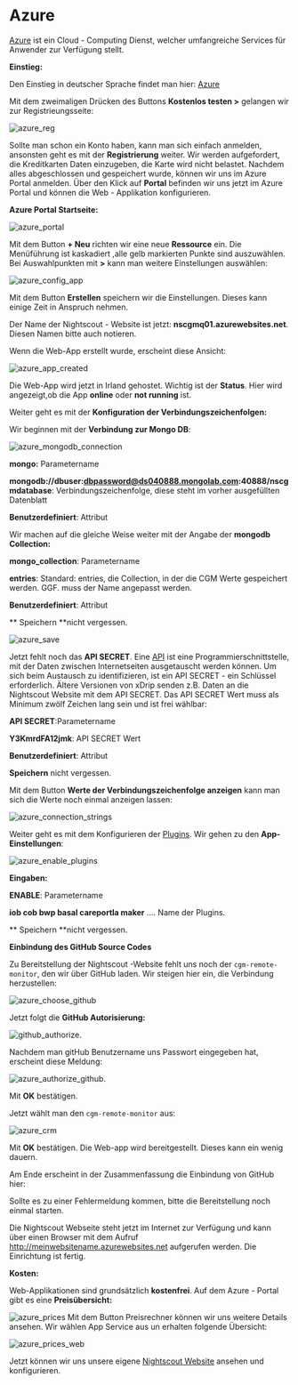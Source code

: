 # Azure

[Azure](https://de.wikipedia.org/wiki/Microsoft_Azure) ist ein Cloud - Computing Dienst, welcher umfangreiche Services  für Anwender zur Verfügung stellt.

**Einstieg:**

Den Einstieg in deutscher Sprache findet man hier: [Azure ](https://azure.microsoft.com/de-de/)

Mit dem zweimaligen Drücken des Buttons **Kostenlos testen >** gelangen wir zur Registrieungsseite:

![azure_reg](../images/azure/azure_reg.jpg)

Sollte man schon ein Konto haben, kann man sich einfach anmelden, ansonsten geht es mit der **Registrierung** weiter.
Wir werden aufgefordert, die Kreditkarten Daten einzugeben, die Karte wird nicht belastet.
Nachdem alles abgeschlossen und gespeichert wurde, können wir uns im Azure Portal anmelden.
 Über den Klick auf **Portal** befinden wir uns jetzt im Azure Portal und können die Web - Applikation konfigurieren.
 
 **Azure Portal Startseite:**
 
 ![azure_portal](../images/azure/azure_portal.jpg)
 
 Mit dem Button **+ Neu** richten wir eine neue **Ressource** ein. Die Menüführung ist kaskadiert ,alle gelb markierten Punkte sind auszuwählen. Bei Auswahlpunkten mit **>** kann man weitere Einstellungen auswählen:
 
 
 ![azure_config_app](../images/azure/azure_config_app.jpg)
 
 Mit dem Button **Erstellen** speichern wir die Einstellungen. Dieses kann einige Zeit
 in Anspruch nehmen.
 
 Der Name der Nightscout - Website ist jetzt: **nscgmq01.azurewebsites.net**. Diesen Namen bitte auch notieren.
 
 Wenn die Web-App erstellt wurde, erscheint diese Ansicht:
 
 ![azure_app_created](../images/azure/azure_app_created.jpg)
 
 Die Web-App wird jetzt in Irland gehostet. Wichtig ist der **Status**. Hier wird angezeigt,ob die App **online** oder **not running** ist.

 
 Weiter geht es mit der **Konfiguration der Verbindungszeichenfolgen:**
 
 Wir beginnen mit der **Verbindung zur Mongo DB**:
 
 ![azure_mongodb_connection](../images/azure/azure_mongodb_connection.jpg)
 
 **mongo:** Parametername
 
 **mongodb://dbuser:dbpassword@ds040888.mongolab.com:40888/nscgmdatabase**: Verbindungszeichenfolge, diese steht im vorher ausgefüllten Datenblatt
 
 **Benutzerdefiniert**: Attribut
 
 
 Wir machen auf die gleiche Weise weiter mit der Angabe der **mongodb Collection:**
 
 **mongo_collection**: Parametername
 
 **entries**: Standard: entries, die Collection, in der die CGM Werte gespeichert werden. GGF. muss der Name angepasst werden.
 
 **Benutzerdefiniert**: Attribut
 
** Speichern **nicht vergessen.
 
 ![azure_save](../images/azure/azure_save.jpg)
 
 
 Jetzt fehlt noch das **API SECRET**. Eine [API](https://de.wikipedia.org/wiki/Programmierschnittstelle) ist eine Programmierschnittstelle, mit der Daten zwischen Internetseiten ausgetauscht werden können. Um sich beim Austausch zu identifizieren, ist ein API SECRET - ein Schlüssel erforderlich.
 Ältere Versionen von xDrip senden z.B. Daten an die Nightscout Website mit dem API SECRET.
 Das API SECRET Wert muss als Minimum zwölf Zeichen lang sein und ist frei wählbar:
 
 **API SECRET**:Parametername
 
 **Y3KmrdFA12jmk**: API SECRET Wert
 
 **Benutzerdefiniert**: Attribut
 
 **Speichern** nicht vergessen.
 
 Mit dem Button **Werte der Verbindungszeichenfolge anzeigen** kann man sich die Werte noch einmal anzeigen lassen:
 
 ![azure_connection_strings](../images/azure/azure_connection_strings.jpg)
 
 
 Weiter geht es mit dem Konfigurieren der [Plugins](https://ladyviktoria.gitbooks.io/nightscout_handbuch/content/nightscout/nightscout_plugins.html). Wir gehen zu den **App-Einstellungen**:
 
 ![azure_enable_plugins](../images/azure/azure_enable_plugins.jpg)
 
 **Eingaben:**
 
 
 **ENABLE**: Parametername
 
 **iob cob bwp basal careportla maker** .... Name der Plugins.
 
 ** Speichern **nicht vergessen.
 
 
 
**Einbindung des GitHub Source Codes**

Zu Bereitstellung der Nightscout -Website fehlt uns noch der `cgm-remote-monitor`, den wir über GitHub laden.
Wir steigen hier ein, die Verbindung herzustellen:

![azure_choose_github](../images/azure/azure_choose_github.jpg)


Jetzt folgt die **GitHub Autorisierung:**

![github_authorize](../images/azure/github_authorize.jpg).

Nachdem man gitHub Benutzername uns Passwort eingegeben hat, erscheint diese Meldung:

![azure_authorize_github](../images/azure/azure_authorize_github.jpg).

Mit **OK** bestätigen.

Jetzt wählt man den `cgm-remote-monitor` aus:

![azure_crm](../images/azure/azure_crm.jpg)

Mit **OK** bestätigen. Die Web-app wird bereitgestellt. Dieses kann ein wenig dauern.

Am Ende erscheint in der Zusammenfassung die Einbindung von GitHub hier:


Sollte es zu einer Fehlermeldung kommen, bitte die Bereitstellung noch einmal starten.


Die Nightscout Webseite steht jetzt im Internet zur Verfügung und kann über einen Browser
mit dem Aufruf http://meinwebsitename.azurewebsites.net aufgerufen werden.
Die Einrichtung ist fertig.


**Kosten:**

Web-Applikationen sind grundsätzlich **kostenfrei**. Auf dem Azure - Portal gibt es eine **Preisübersicht:**

![azure_prices](../images/azure/azure_prices.jpg)
 Mit dem Button Preisrechner können wir uns weitere Details ansehen. Wir wählen App Service aus un erhalten folgende Übersicht:
 
 ![azure_prices_web](../images/azure/azure_prices_web.jpg)
 
 Jetzt können wir uns unsere eigene  [Nightscout Website](../nightscout/die_nightscout_website.md) ansehen und konfigurieren.
 
 
 
 
